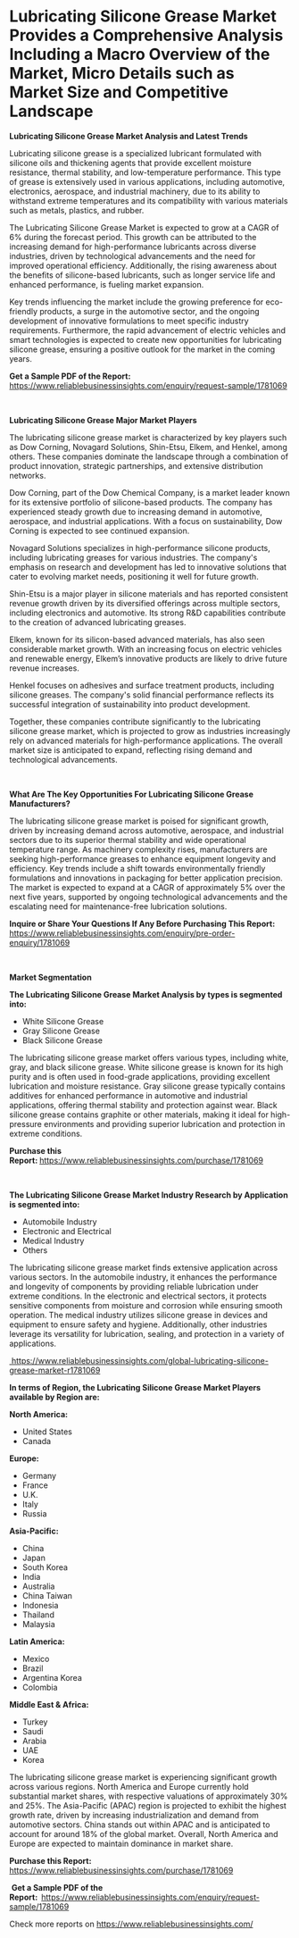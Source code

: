 <p><h1>Lubricating Silicone Grease Market Provides a Comprehensive Analysis Including a Macro Overview of the Market, Micro Details such as Market Size and Competitive Landscape</h1></p><p><strong>Lubricating Silicone Grease Market Analysis and Latest Trends</strong></p>
<p><p>Lubricating silicone grease is a specialized lubricant formulated with silicone oils and thickening agents that provide excellent moisture resistance, thermal stability, and low-temperature performance. This type of grease is extensively used in various applications, including automotive, electronics, aerospace, and industrial machinery, due to its ability to withstand extreme temperatures and its compatibility with various materials such as metals, plastics, and rubber.</p><p>The Lubricating Silicone Grease Market is expected to grow at a CAGR of 6% during the forecast period. This growth can be attributed to the increasing demand for high-performance lubricants across diverse industries, driven by technological advancements and the need for improved operational efficiency. Additionally, the rising awareness about the benefits of silicone-based lubricants, such as longer service life and enhanced performance, is fueling market expansion.</p><p>Key trends influencing the market include the growing preference for eco-friendly products, a surge in the automotive sector, and the ongoing development of innovative formulations to meet specific industry requirements. Furthermore, the rapid advancement of electric vehicles and smart technologies is expected to create new opportunities for lubricating silicone grease, ensuring a positive outlook for the market in the coming years.</p></p>
<p><strong>Get a Sample PDF of the Report:&nbsp;</strong> <a href="https://www.reliablebusinessinsights.com/enquiry/request-sample/1781069?utm_campaign=2190&utm_medium=2&utm_source=Github&utm_content=ia&utm_term=25032025&utm_id=lubricating-silicone-grease">https://www.reliablebusinessinsights.com/enquiry/request-sample/1781069</a></p>
<p>&nbsp;</p>
<p><strong>Lubricating Silicone Grease Major Market Players</strong></p>
<p><p>The lubricating silicone grease market is characterized by key players such as Dow Corning, Novagard Solutions, Shin-Etsu, Elkem, and Henkel, among others. These companies dominate the landscape through a combination of product innovation, strategic partnerships, and extensive distribution networks.</p><p>Dow Corning, part of the Dow Chemical Company, is a market leader known for its extensive portfolio of silicone-based products. The company has experienced steady growth due to increasing demand in automotive, aerospace, and industrial applications. With a focus on sustainability, Dow Corning is expected to see continued expansion.</p><p>Novagard Solutions specializes in high-performance silicone products, including lubricating greases for various industries. The company's emphasis on research and development has led to innovative solutions that cater to evolving market needs, positioning it well for future growth.</p><p>Shin-Etsu is a major player in silicone materials and has reported consistent revenue growth driven by its diversified offerings across multiple sectors, including electronics and automotive. Its strong R&D capabilities contribute to the creation of advanced lubricating greases.</p><p>Elkem, known for its silicon-based advanced materials, has also seen considerable market growth. With an increasing focus on electric vehicles and renewable energy, Elkem’s innovative products are likely to drive future revenue increases.</p><p>Henkel focuses on adhesives and surface treatment products, including silicone greases. The company's solid financial performance reflects its successful integration of sustainability into product development.</p><p>Together, these companies contribute significantly to the lubricating silicone grease market, which is projected to grow as industries increasingly rely on advanced materials for high-performance applications. The overall market size is anticipated to expand, reflecting rising demand and technological advancements.</p></p>
<p>&nbsp;</p>
<p><strong>What Are The Key Opportunities For Lubricating Silicone Grease Manufacturers?</strong></p>
<p><p>The lubricating silicone grease market is poised for significant growth, driven by increasing demand across automotive, aerospace, and industrial sectors due to its superior thermal stability and wide operational temperature range. As machinery complexity rises, manufacturers are seeking high-performance greases to enhance equipment longevity and efficiency. Key trends include a shift towards environmentally friendly formulations and innovations in packaging for better application precision. The market is expected to expand at a CAGR of approximately 5% over the next five years, supported by ongoing technological advancements and the escalating need for maintenance-free lubrication solutions.</p></p>
<p><strong>Inquire or Share Your Questions If Any Before Purchasing This Report:</strong> <a href="https://www.reliablebusinessinsights.com/enquiry/pre-order-enquiry/1781069?utm_campaign=2190&utm_medium=2&utm_source=Github&utm_content=ia&utm_term=25032025&utm_id=lubricating-silicone-grease">https://www.reliablebusinessinsights.com/enquiry/pre-order-enquiry/1781069</a></p>
<p>&nbsp;</p>
<p><strong>Market Segmentation</strong></p>
<p><strong>The Lubricating Silicone Grease Market Analysis by types is segmented into:</strong></p>
<p><ul><li>White Silicone Grease</li><li>Gray Silicone Grease</li><li>Black Silicone Grease</li></ul></p>
<p><p>The lubricating silicone grease market offers various types, including white, gray, and black silicone grease. White silicone grease is known for its high purity and is often used in food-grade applications, providing excellent lubrication and moisture resistance. Gray silicone grease typically contains additives for enhanced performance in automotive and industrial applications, offering thermal stability and protection against wear. Black silicone grease contains graphite or other materials, making it ideal for high-pressure environments and providing superior lubrication and protection in extreme conditions.</p></p>
<p><strong>Purchase this Report:&nbsp;</strong><a href="https://www.reliablebusinessinsights.com/purchase/1781069?utm_campaign=2190&utm_medium=2&utm_source=Github&utm_content=ia&utm_term=25032025&utm_id=lubricating-silicone-grease">https://www.reliablebusinessinsights.com/purchase/1781069</a></p>
<p>&nbsp;</p>
<p><strong>The Lubricating Silicone Grease Market Industry Research by Application is segmented into:</strong></p>
<p><ul><li>Automobile Industry</li><li>Electronic and Electrical</li><li>Medical Industry</li><li>Others</li></ul></p>
<p><p>The lubricating silicone grease market finds extensive application across various sectors. In the automobile industry, it enhances the performance and longevity of components by providing reliable lubrication under extreme conditions. In the electronic and electrical sectors, it protects sensitive components from moisture and corrosion while ensuring smooth operation. The medical industry utilizes silicone grease in devices and equipment to ensure safety and hygiene. Additionally, other industries leverage its versatility for lubrication, sealing, and protection in a variety of applications.</p></p>
<p><a href="https://www.reliablebusinessinsights.com/global-lubricating-silicone-grease-market-r1781069?utm_campaign=2190&utm_medium=2&utm_source=Github&utm_content=ia&utm_term=25032025&utm_id=lubricating-silicone-grease">&nbsp;https://www.reliablebusinessinsights.com/global-lubricating-silicone-grease-market-r1781069</a></p>
<p><strong>In terms of Region, the Lubricating Silicone Grease Market Players available by Region are:</strong></p>
<p>
    <p> <strong> North America: </strong>
        <ul>
            <li>United States</li>
            <li>Canada</li>
        </ul>
        </p> 
    <p> <strong> Europe: </strong>
        <ul>
            <li>Germany</li>
            <li>France</li>
            <li>U.K.</li>
            <li>Italy</li>
            <li>Russia</li>
        </ul>
        </p> 
    <p> <strong> Asia-Pacific: </strong>
        <ul>
            <li>China</li>
            <li>Japan</li>
            <li>South Korea</li>
            <li>India</li>
            <li>Australia</li>
            <li>China Taiwan</li>
            <li>Indonesia</li>
            <li>Thailand</li>
            <li>Malaysia</li>
        </ul>
        </p> 
    <p> <strong> Latin America: </strong>
        <ul>
            <li>Mexico</li>
            <li>Brazil</li>
            <li>Argentina Korea</li>
            <li>Colombia</li>
        </ul>
        </p> 
    <p> <strong> Middle East & Africa: </strong>
        <ul>
            <li>Turkey</li>
            <li>Saudi</li>
            <li>Arabia</li>
            <li>UAE</li>
            <li>Korea</li>
        </ul>
    </p>
    </p>
<p><p>The lubricating silicone grease market is experiencing significant growth across various regions. North America and Europe currently hold substantial market shares, with respective valuations of approximately 30% and 25%. The Asia-Pacific (APAC) region is projected to exhibit the highest growth rate, driven by increasing industrialization and demand from automotive sectors. China stands out within APAC and is anticipated to account for around 18% of the global market. Overall, North America and Europe are expected to maintain dominance in market share.</p></p>
<p><strong>Purchase this Report: </strong><a href="https://www.reliablebusinessinsights.com/purchase/1781069?utm_campaign=2190&utm_medium=2&utm_source=Github&utm_content=ia&utm_term=25032025&utm_id=lubricating-silicone-grease">https://www.reliablebusinessinsights.com/purchase/1781069</a></p>
<p>&nbsp;<strong>Get a Sample PDF of the Report:&nbsp;&nbsp;</strong><a href="https://www.reliablebusinessinsights.com/enquiry/request-sample/1781069?utm_campaign=2190&utm_medium=2&utm_source=Github&utm_content=ia&utm_term=25032025&utm_id=lubricating-silicone-grease">https://www.reliablebusinessinsights.com/enquiry/request-sample/1781069</a></p>
<p><strong></strong></p>
<p>Check more reports on <a href="https://www.reliablebusinessinsights.com/?utm_campaign=2190&utm_medium=2&utm_source=Github&utm_content=ia&utm_term=25032025&utm_id=lubricating-silicone-grease">https://www.reliablebusinessinsights.com/</a></p>